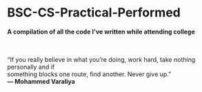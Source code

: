 # BSC-CS-Practical-Performed

<b>A compilation of all the code I've written while attending college</b><br><br><br>



<p>“If you really believe in what you’re doing, work hard, take nothing personally and if <br>something blocks one route, find another. Never give up.”<br>  <b>— Mohammed Varaliya</b></p>
